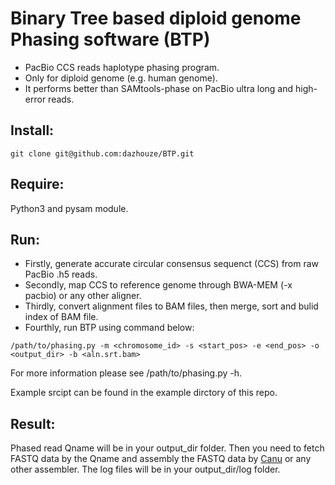 # Binary Tree based diploid genome Phasing software (BTP)

- PacBio CCS reads haplotype phasing program.
- Only for diploid genome (e.g. human genome).
- It performs better than SAMtools-phase on PacBio ultra long and high-error reads.

## Install:
```
git clone git@github.com:dazhouze/BTP.git
```

## Require:
Python3 and pysam module.

## Run:
- Firstly, generate accurate circular consensus sequenct (CCS) from raw PacBio .h5 reads.
- Secondly, map CCS to reference genome through BWA-MEM (-x pacbio) or any other aligner.
- Thirdly, convert alignment files to BAM files, then merge, sort and bulid index of BAM file.
- Fourthly, run BTP using command below:
```
/path/to/phasing.py -m <chromosome_id> -s <start_pos> -e <end_pos> -o <output_dir> -b <aln.srt.bam>
```
For more information please see /path/to/phasing.py -h.

Example srcipt can be found in the example dirctory of this repo.

## Result:
Phased read Qname will be in your output_dir folder. Then you need to fetch FASTQ data by the Qname and assembly the FASTQ data by [Canu](https://github.com/marbl/canu) or any other assembler. The log files will be in your output_dir/log folder.
